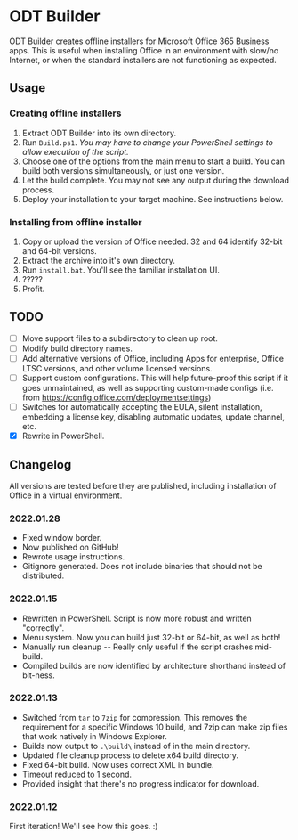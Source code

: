 # ODT Builder

ODT Builder creates offline installers for Microsoft Office 365 Business apps.
This is useful when installing Office in an environment with slow/no Internet,
or when the standard installers are not functioning as expected.

## Usage

### Creating offline installers

1. Extract ODT Builder into its own directory.
2. Run `Build.ps1`. *You may have to change your PowerShell settings to allow
execution of the script.*
3. Choose one of the options from the main menu to start a build. You can build
both versions simultaneously, or just one version.
4. Let the build complete. You may not see any output during the download
process.
5. Deploy your installation to your target machine. See instructions below.

### Installing from offline installer

1. Copy or upload the version of Office needed. 32 and 64 identify 32-bit and
64-bit versions.
2. Extract the archive into it's own directory.
3. Run `install.bat`. You'll see the familiar installation UI.
4. ?????
5. Profit.

## TODO

- [ ] Move support files to a subdirectory to clean up root.
- [ ] Modify build directory names.
- [ ] Add alternative versions of Office, including Apps for enterprise, Office
LTSC versions, and other volume licensed versions.
- [ ] Support custom configurations. This will help future-proof this script if
it goes unmaintained, as well as supporting custom-made configs (i.e. from
https://config.office.com/deploymentsettings)
- [ ] Switches for automatically accepting the EULA, silent installation,
embedding a license key, disabling automatic updates, update channel, etc.
- [x] Rewrite in PowerShell.

## Changelog

All versions are tested before they are published, including installation of
Office in a virtual environment.

### 2022.01.28

- Fixed window border.
- Now published on GitHub!
- Rewrote usage instructions.
- Gitignore generated. Does not include binaries that should not be distributed.

### 2022.01.15

- Rewritten in PowerShell. Script is now more robust and written "correctly".
- Menu system. Now you can build just 32-bit or 64-bit, as well as both!
- Manually run cleanup -- Really only useful if the script crashes mid-build.
- Compiled builds are now identified by architecture shorthand instead of
bit-ness.

### 2022.01.13

- Switched from `tar` to `7zip` for compression. This removes the requirement
for a specific Windows 10 build, and 7zip can make zip files that work natively
in Windows Explorer.
- Builds now output to `.\build\` instead of in the main directory.
- Updated file cleanup process to delete x64 build directory.
- Fixed 64-bit build. Now uses correct XML in bundle.
- Timeout reduced to 1 second.
- Provided insight that there's no progress indicator for download.

### 2022.01.12

First iteration! We'll see how this goes. :)
